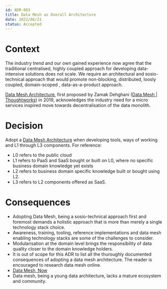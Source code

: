 ```yaml
---
id: ADR-003
title: Data Mesh as Overall Architecture
date: 2022/06/21 
status: Accepted
---
```


# Context

The industry trend and our own gained experience now agree that the traditional centralised, highly coupled approach for developing data-intensive solutions does not scale.
We require an architectural and sosio-technical approach that would promote non-blocking, distributed, loosly coupled, domain-scoped , data-as-a-product approach.

[Data Mesh Architecture](https://www.datamesh-architecture.com/),
first proposed by Zamak Dehghani  ([Data Mesh | Thoughtworks](https://www.thoughtworks.com/what-we-do/data-and-ai/data-mesh#vault)) 
in 2019, acknowledges the industry need for a micro services inspired move towards decentralisation of the data monolith.

# Decision

Adopt a 
[Data Mesh Architecture](https://www.datamesh-architecture.com/)
when developing tools, ways of working and L1 through L3 components.
For reference:

* L0  refers to the public cloud
* L1 refers to PaaS and SaaS bought or built on L0, where no specific business domain knowledge yet exists
* L2 refers to business domain specific knowledge built or bought using L2.
* L3 refers to L2 components offered as SaaS.

# Consequences

* Adopting Data Mesh, being a sosio-technical approach first and foremost demands a holistic approach that is more than merely a single technology stack choice.
* Awareness, training, tooling, reference implementations and data mesh enabling technology stacks are some of the challenges to consider.
* Modularisation at the domain level brings the responsibility of  data quality closer to the domain knowledge holders.
* It is out of scope for this ADR to list all the thuroughly   documented consequences of adopting a data mesh architecture. The reader is encouraged to research data mesh online.
* [Data Mesh, Now](https://www.youtube.com/watch?v=VKDMz8op3VM)
* Data mesh, being a young data architecture,  lacks a mature ecosystem and community.

